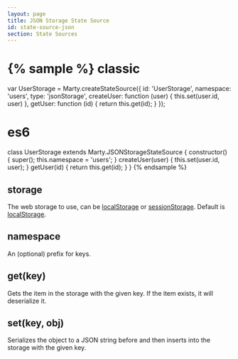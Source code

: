 ```yaml
---
layout: page
title: JSON Storage State Source
id: state-source-json
section: State Sources
---
```


{% sample %}
classic
=======
var UserStorage = Marty.createStateSource({
  id: 'UserStorage',
  namespace: 'users',
  type: 'jsonStorage',
  createUser: function (user) {
    this.set(user.id, user)
  },
  getUser: function (id) {
    return this.get(id);
  }
});

es6
===
class UserStorage extends Marty.JSONStorageStateSource {
  constructor() {
    super();
    this.namespace = 'users';
  }
  createUser(user) {
    this.set(user.id, user);
  }
  getUser(id) {
    return this.get(id);
  }
}
{% endsample %}

<h2 id="storage">storage</h2>

The web storage to use, can be [localStorage](https://developer.mozilla.org/en/docs/Web/Guide/API/DOM/Storage#localStorage) or [sessionStorage](https://developer.mozilla.org/en/docs/Web/Guide/API/DOM/Storage#sessionStorage). Default is [localStorage](https://developer.mozilla.org/en/docs/Web/Guide/API/DOM/Storage#localStorage).

<h2 id="namespace">namespace</h2>

An (optional) prefix for keys.

<h2 id="get">get(key)</h2>

Gets the item in the storage with the given key. If the item exists, it will deserialize it.

<h2 id="set">set(key, obj)</h2>

Serializes the object to a JSON string before and then inserts into the storage with the given key.